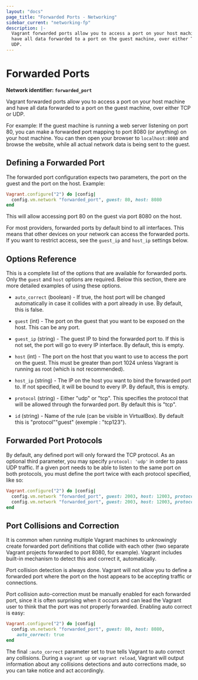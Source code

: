 ```yaml
---
layout: "docs"
page_title: "Forwarded Ports - Networking"
sidebar_current: "networking-fp"
description: |-
  Vagrant forwarded ports allow you to access a port on your host machine and
  have all data forwarded to a port on the guest machine, over either TCP or
  UDP.
---
```


# Forwarded Ports

**Network identifier: `forwarded_port`**

Vagrant forwarded ports allow you to access a port on your host machine and have
all data forwarded to a port on the guest machine, over either TCP or UDP.

For example: If the guest machine is running a web server listening on port 80,
you can make a forwarded port mapping to port 8080 (or anything) on your host
machine. You can then open your browser to `localhost:8080` and browse the
website, while all actual network data is being sent to the guest.

## Defining a Forwarded Port

The forwarded port configuration expects two parameters, the port on the
guest and the port on the host. Example:

```ruby
Vagrant.configure("2") do |config|
  config.vm.network "forwarded_port", guest: 80, host: 8080
end
```

This will allow accessing port 80 on the guest via port 8080 on the host.

For most providers, forwarded ports by default bind to all interfaces. This
means that other devices on your network can access the forwarded ports.
If you want to restrict access, see the `guest_ip` and `host_ip` settings
below.

## Options Reference

This is a complete list of the options that are available for forwarded
ports. Only the `guest` and `host` options are required. Below this section,
there are more detailed examples of using these options.

* `auto_correct` (boolean) - If true, the host port will be changed 
  automatically in case it collides with a port already in use. By 
  default, this is false.
  
* `guest` (int) - The port on the guest that you want to be exposed on
  the host. This can be any port.

* `guest_ip` (string) - The guest IP to bind the forwarded port to. If
  this is not set, the port will go to every IP interface. By default,
  this is empty.

* `host` (int) - The port on the host that you want to use to access the
  port on the guest. This must be greater than port 1024 unless Vagrant
  is running as root (which is not recommended).

* `host_ip` (string) - The IP on the host you want to bind the forwarded
  port to. If not specified, it will be bound to every IP. By default,
  this is empty.

* `protocol` (string) - Either "udp" or "tcp". This specifies the protocol
  that will be allowed through the forwarded port. By default this is "tcp".

* `id` (string) - Name of the rule (can be visible in VirtualBox). By 
  default this is "protocol""guest" (exemple : "tcp123").

## Forwarded Port Protocols

By default, any defined port will only forward the TCP protocol. As an optional
third parameter, you may specify `protocol: 'udp'` in order to pass UDP
traffic. If a given port needs to be able to listen to the same port on both
protocols, you must define the port twice with each protocol specified, like
so:

```ruby
Vagrant.configure("2") do |config|
  config.vm.network "forwarded_port", guest: 2003, host: 12003, protocol: "tcp"
  config.vm.network "forwarded_port", guest: 2003, host: 12003, protocol: "udp"
end
```

## Port Collisions and Correction

It is common when running multiple Vagrant machines to unknowingly create
forwarded port definitions that collide with each other (two separate
Vagrant projects forwarded to port 8080, for example). Vagrant includes
built-in mechanism to detect this and correct it, automatically.

Port collision detection is always done. Vagrant will not allow you to
define a forwarded port where the port on the host appears to be accepting
traffic or connections.

Port collision auto-correction must be manually enabled for each forwarded
port, since it is often surprising when it occurs and can lead the Vagrant
user to think that the port was not properly forwarded. Enabling auto correct
is easy:

```ruby
Vagrant.configure("2") do |config|
  config.vm.network "forwarded_port", guest: 80, host: 8080,
    auto_correct: true
end
```

The final `:auto_correct` parameter set to true tells Vagrant to auto
correct any collisions. During a `vagrant up` or `vagrant reload`, Vagrant
will output information about any collisions detections and auto corrections
made, so you can take notice and act accordingly.

